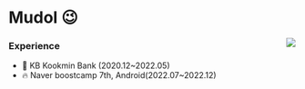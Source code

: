 # Mudol 😉

<img align='right' src="http://mazassumnida.wtf/api/v2/generate_badge?boj=dlfb7">

### Experience

- 🌱 KB Kookmin Bank (2020.12~2022.05)
- 🔥 Naver boostcamp 7th, Android(2022.07~2022.12)

